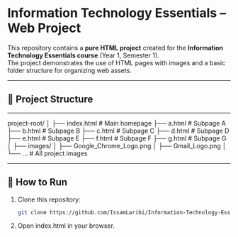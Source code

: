 # Information Technology Essentials – Web Project

This repository contains a **pure HTML project** created for the **Information Technology Essentials course** (Year 1, Semester 1).  
The project demonstrates the use of HTML pages with images and a basic folder structure for organizing web assets.

---

## 📂 Project Structure

---

project-root/
│
├── index.html # Main homepage
├── a.html # Subpage A
├── b.html # Subpage B
├── c.html # Subpage C
├── d.html # Subpage D
├── e.html # Subpage E
├── f.html # Subpage F
├── g.html # Subpage G
│
├── images/
│ ├── Google_Chrome_Logo.png
│ ├── Gmail_Logo.png
│ └── ... # All project images

---

## 🚀 How to Run

1. Clone this repository:
   ```bash
   git clone https://github.com/IssamLaribi/Information-Technology-Essentials-Web-Project.git

2. Open index.html in your browser.
